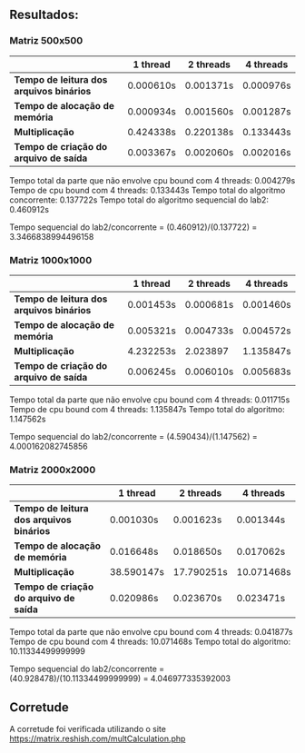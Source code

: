 ## Resultados:

### Matriz 500x500
| | 1 thread | 2 threads | 4 threads
|---|---|---|---|
| **Tempo de leitura dos arquivos binários**        | 0.000610s | 0.001371s | 0.000976s |
| **Tempo de alocação de memória**        | 0.000934s | 0.001560s | 0.001287s |
| **Multiplicação** | 0.424338s | 0.220138s | 0.133443s |
| **Tempo de criação do arquivo de saída**         | 0.003367s | 0.002060s | 0.002016s |

Tempo total da parte que não envolve cpu bound com 4 threads: 0.004279s
Tempo de cpu bound com 4 threads: 0.133443s
Tempo total do algoritmo concorrente: 0.137722s
Tempo total do algoritmo sequencial do lab2: 0.460912s

Tempo sequencial do lab2/concorrente = (0.460912)/(0.137722) = 3.3466838994496158

### Matriz 1000x1000
| | 1 thread | 2 threads | 4 threads |
|---|---|---|---|
| **Tempo de leitura dos arquivos binários**        | 0.001453s | 0.000681s | 0.001460s |
| **Tempo de alocação de memória**        | 0.005321s | 0.004733s | 0.004572s |
| **Multiplicação** | 4.232253s | 2.023897 | 1.135847s |
| **Tempo de criação do arquivo de saída**         | 0.006245s | 0.006010s | 0.005683s |

Tempo total da parte que não envolve cpu bound com 4 threads: 0.011715s
Tempo de cpu bound com 4 threads: 1.135847s
Tempo total do algoritmo: 1.147562s

Tempo sequencial do lab2/concorrente = (4.590434)/(1.147562) = 4.000162082745856

### Matriz 2000x2000
| | 1 thread | 2 threads | 4 threads |
|---|---|---|---|
| **Tempo de leitura dos arquivos binários**        | 0.001030s | 0.001623s | 0.001344s |
| **Tempo de alocação de memória**        | 0.016648s | 0.018650s | 0.017062s |
| **Multiplicação** | 38.590147s | 17.790251s | 10.071468s |
| **Tempo de criação do arquivo de saída**         | 0.020986s | 0.023670s | 0.023471s |

Tempo total da parte que não envolve cpu bound com 4 threads: 0.041877s
Tempo de cpu bound com 4 threads: 10.071468s
Tempo total do algoritmo: 10.11334499999999

Tempo sequencial do lab2/concorrente = (40.928478)/(10.11334499999999) = 4.046977335392003

## Corretude
A corretude foi verificada utilizando o site https://matrix.reshish.com/multCalculation.php

